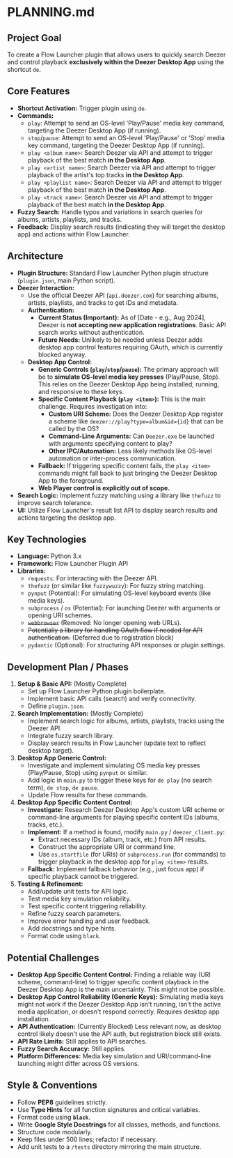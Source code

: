 # PLANNING.md

## Project Goal

To create a Flow Launcher plugin that allows users to quickly search Deezer and control playback **exclusively within the Deezer Desktop App** using the shortcut `de`.

## Core Features

- **Shortcut Activation:** Trigger plugin using `de`.
- **Commands:**
    - `play`: Attempt to send an OS-level 'Play/Pause' media key command, targeting the Deezer Desktop App (if running).
    - `stop`/`pause`: Attempt to send an OS-level 'Play/Pause' or 'Stop' media key command, targeting the Deezer Desktop App (if running).
    - `play <album name>`: Search Deezer via API and attempt to trigger playback of the best match **in the Desktop App**.
    - `play <artist name>`: Search Deezer via API and attempt to trigger playback of the artist's top tracks **in the Desktop App**.
    - `play <playlist name>`: Search Deezer via API and attempt to trigger playback of the best match **in the Desktop App**.
    - `play <track name>`: Search Deezer via API and attempt to trigger playback of the best match **in the Desktop App**.
- **Fuzzy Search:** Handle typos and variations in search queries for albums, artists, playlists, and tracks.
- **Feedback:** Display search results (indicating they will target the desktop app) and actions within Flow Launcher.

## Architecture

- **Plugin Structure:** Standard Flow Launcher Python plugin structure (`plugin.json`, main Python script).
- **Deezer Interaction:**
    - Use the official Deezer API (`api.deezer.com`) for searching albums, artists, playlists, and tracks to get IDs and metadata.
    - **Authentication:**
        - **Current Status (Important):** As of [Date - e.g., Aug 2024], Deezer is **not accepting new application registrations**. Basic API search works without authentication.
        - **Future Needs:** Unlikely to be needed unless Deezer adds desktop app control features requiring OAuth, which is currently blocked anyway.
    - **Desktop App Control:**
        - **Generic Controls (`play`/`stop`/`pause`):** The primary approach will be to **simulate OS-level media key presses** (Play/Pause, Stop). This relies on the Deezer Desktop App being installed, running, and responsive to these keys.
        - **Specific Content Playback (`play <item>`):** This is the main challenge. Requires investigation into:
            - **Custom URI Scheme:** Does the Deezer Desktop App register a scheme like `deezer://play?type=album&id={id}` that can be called by the OS?
            - **Command-Line Arguments:** Can `Deezer.exe` be launched with arguments specifying content to play?
            - **Other IPC/Automation:** Less likely methods like OS-level automation or inter-process communication.
        - **Fallback:** If triggering specific content fails, the `play <item>` commands might fall back to just bringing the Deezer Desktop App to the foreground.
        - **Web Player control is explicitly out of scope.**
- **Search Logic:** Implement fuzzy matching using a library like `thefuzz` to improve search tolerance.
- **UI:** Utilize Flow Launcher's result list API to display search results and actions targeting the desktop app.

## Key Technologies

- **Language:** Python 3.x
- **Framework:** Flow Launcher Plugin API
- **Libraries:**
    - `requests`: For interacting with the Deezer API.
    - `thefuzz` (or similar like `fuzzywuzzy`): For fuzzy string matching.
    - `pynput` (Potential): For simulating OS-level keyboard events (like media keys).
    - `subprocess` / `os` (Potential): For launching Deezer with arguments or opening URI schemes.
    - ~~`webbrowser`~~ (Removed: No longer opening web URLs).
    - ~~Potentially a library for handling OAuth flow if needed for API authentication.~~ (Deferred due to registration block)
    - `pydantic` (Optional): For structuring API responses or plugin settings.

## Development Plan / Phases

1.  **Setup & Basic API:** (Mostly Complete)
    - Set up Flow Launcher Python plugin boilerplate.
    - Implement basic API calls (search) and verify connectivity.
    - Define `plugin.json`.
2.  **Search Implementation:** (Mostly Complete)
    - Implement search logic for albums, artists, playlists, tracks using the Deezer API.
    - Integrate fuzzy search library.
    - Display search results in Flow Launcher (update text to reflect desktop target).
3.  **Desktop App Generic Control:**
    - Investigate and implement simulating OS media key presses (Play/Pause, Stop) using `pynput` or similar.
    - Add logic in `main.py` to trigger these keys for `de play` (no search term), `de stop`, `de pause`.
    - Update Flow results for these commands.
4.  **Desktop App Specific Content Control:**
    - **Investigate:** Research Deezer Desktop App's custom URI scheme or command-line arguments for playing specific content IDs (albums, tracks, etc.).
    - **Implement:** If a method is found, modify `main.py` / `deezer_client.py`:
        - Extract necessary IDs (album, track, etc.) from API results.
        - Construct the appropriate URI or command line.
        - Use `os.startfile` (for URIs) or `subprocess.run` (for commands) to trigger playback in the desktop app for `play <item>` results.
    - **Fallback:** Implement fallback behavior (e.g., just focus app) if specific playback cannot be triggered.
5.  **Testing & Refinement:**
    - Add/update unit tests for API logic.
    - Test media key simulation reliability.
    - Test specific content triggering reliability.
    - Refine fuzzy search parameters.
    - Improve error handling and user feedback.
    - Add docstrings and type hints.
    - Format code using `black`.

## Potential Challenges

- **Desktop App Specific Content Control:** Finding a reliable way (URI scheme, command-line) to trigger specific content playback in the Deezer Desktop App is the main uncertainty. This might not be possible.
- **Desktop App Control Reliability (Generic Keys):** Simulating media keys might not work if the Deezer Desktop App isn't running, isn't the active media application, or doesn't respond correctly. Requires desktop app installation.
- **API Authentication:** (Currently Blocked) Less relevant now, as desktop control likely doesn't use the API auth, but registration block still exists.
- **API Rate Limits:** Still applies to API searches.
- **Fuzzy Search Accuracy:** Still applies.
- **Platform Differences:** Media key simulation and URI/command-line launching might differ across OS versions.

## Style & Conventions

- Follow **PEP8** guidelines strictly.
- Use **Type Hints** for all function signatures and critical variables.
- Format code using **`black`**.
- Write **Google Style Docstrings** for all classes, methods, and functions.
- Structure code modularly.
- Keep files under 500 lines; refactor if necessary.
- Add unit tests to a `/tests` directory mirroring the main structure.
